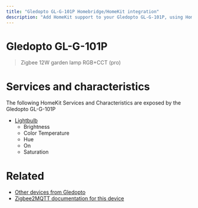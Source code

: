 ```yaml
---
title: "Gledopto GL-G-101P Homebridge/HomeKit integration"
description: "Add HomeKit support to your Gledopto GL-G-101P, using Homebridge, Zigbee2MQTT and homebridge-z2m."
---
```

<!---
This file has been GENERATED using src/docgen/docgen.ts
DO NOT EDIT THIS FILE MANUALLY!
-->
# Gledopto GL-G-101P
> Zigbee 12W garden lamp RGB+CCT (pro)


# Services and characteristics
The following HomeKit Services and Characteristics are exposed by
the Gledopto GL-G-101P

* [Lightbulb](../../light.md)
  * Brightness
  * Color Temperature
  * Hue
  * On
  * Saturation


# Related
* [Other devices from Gledopto](../index.md#gledopto)
* [Zigbee2MQTT documentation for this device](https://www.zigbee2mqtt.io/devices/GL-G-101P.html)